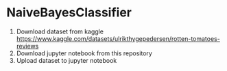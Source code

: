 # NaiveBayesClassifier
1. Download dataset from kaggle https://www.kaggle.com/datasets/ulrikthygepedersen/rotten-tomatoes-reviews
2. Download jupyter notebook from this repository
3. Upload dataset to jupyter notebook
